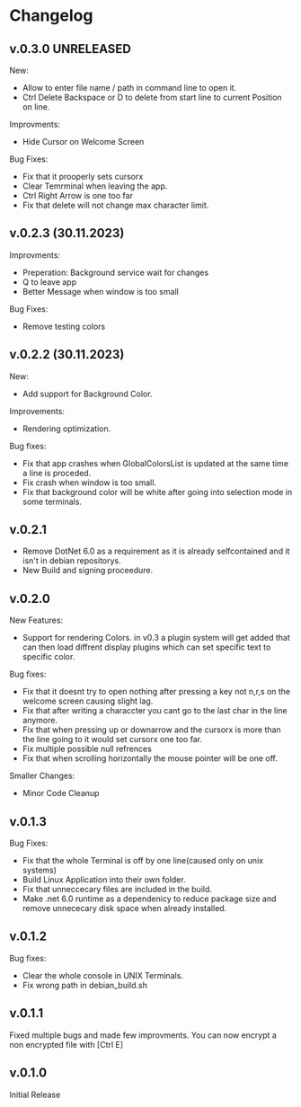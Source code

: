 # Changelog 

## v.0.3.0 UNRELEASED
New:
 - Allow to enter file name / path in command line to open it.
 - Ctrl Delete Backspace or D to delete from start line to current Position on line.

Improvments:
 - Hide Cursor on Welcome Screen

Bug Fixes:
 - Fix that it prooperly sets cursorx
 - Clear Temrminal when leaving the app.
 - Ctrl Right Arrow is one too far
 - Fix that delete will not change max character limit.

## v.0.2.3 (30.11.2023)
Improvments:
 - Preperation: Background service wait for changes
 - Q to leave app
 - Better Message when window is too small

Bug Fixes:
 - Remove testing colors

## v.0.2.2 (30.11.2023)
New:
 - Add support for Background Color.

Improvements:
 - Rendering optimization.

Bug fixes:
 - Fix that app crashes when GlobalColorsList is updated at the same time a line is proceded.
 - Fix crash when window is too small.
 - Fix that background color will be white after going into selection mode in some terminals.

## v.0.2.1
- Remove DotNet 6.0 as a requirement as it is already selfcontained and it isn't in debian repositorys.
- New Build and signing proceedure.

## v.0.2.0
New Features:
 - Support for rendering Colors. in v0.3 a plugin system will get added that can then load diffrent display plugins which can set specific text to specific color.

Bug fixes:
 - Fix that it doesnt try to open nothing after pressing a key not n,r,s on the welcome screen causing slight lag.
 - Fix that after writing a characcter you cant go to the last char in the line anymore.
 - Fix that when pressing up or downarrow and the cursorx is more than the line going to it would set cursorx one too far.
 - Fix multiple possible null refrences
 - Fix that when scrolling horizontally the mouse pointer will be one off.

 Smaller Changes:
  - Minor Code Cleanup
   

## v.0.1.3
Bug Fixes:
 - Fix that the whole Terminal is off by one line(caused only on unix systems)
 - Build Linux Application into their own folder.
 - Fix that unneccecary files are included in the build.
 - Make .net 6.0 runtime as a dependenicy to reduce package size and remove unnececary disk space when already installed.

## v.0.1.2
Bug fixes:
 - Clear the whole console in UNIX Terminals.
 - Fix wrong path in debian_build.sh

## v.0.1.1
Fixed multiple bugs and made few improvments. You can now encrypt a non encrypted file with [Ctrl E]

## v.0.1.0
Initial Release
